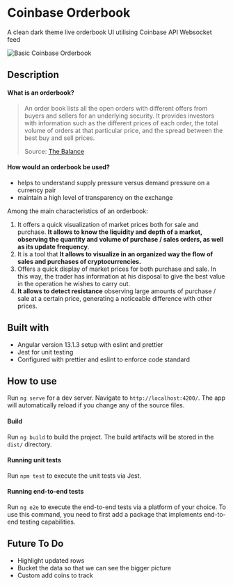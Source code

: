 # Coinbase Orderbook

A clean dark theme live orderbook UI utilising Coinbase API Websocket feed

![Basic Coinbase Orderbook](./assets/img/sample.jpg "Coinbase Orderbook")

## Description

#### What is an orderbook?

> An order book lists all the open orders with different offers from buyers and sellers for an underlying security. It provides investors with information such as the different prices of each order, the total volume of orders at that particular price, and the spread between the best buy and sell prices.
>
> Source: [The Balance](https://www.thebalance.com/what-is-an-order-book-5197237)

#### How would an orderbook be used?

- helps to understand supply pressure versus demand pressure on a currency pair
- maintain a high level of transparency on the exchange

Among the main characteristics of an orderbook:

1. It offers a quick visualization of market prices both for sale and purchase. **It allows to know the liquidity and depth of a market, observing the quantity and volume of purchase / sales orders, as well as its update frequency**.
2. It is a tool that **It allows to visualize in an organized way the flow of sales and purchases of cryptocurrencies.**
3. Offers a quick display of market prices for both purchase and sale. In this way, the trader has information at his disposal to give the best value in the operation he wishes to carry out.
4. **It allows to detect resistance** observing large amounts of purchase / sale at a certain price, generating a noticeable difference with other prices.



## Built with

- Angular version 13.1.3 setup with eslint and prettier
- Jest for unit testing
- Configured with prettier and eslint to enforce code standard



## How to use

Run `ng serve` for a dev server. Navigate to `http://localhost:4200/`. The app will automatically reload if you change any of the source files.

#### Build

Run `ng build` to build the project. The build artifacts will be stored in the `dist/` directory.

#### Running unit tests

Run `npm test` to execute the unit tests via Jest.

#### Running end-to-end tests

Run `ng e2e` to execute the end-to-end tests via a platform of your choice. To use this command, you need to first add a package that implements end-to-end testing capabilities.



## Future To Do

- Highlight updated rows
- Bucket the data so that we can see the bigger picture
- Custom add coins to track
